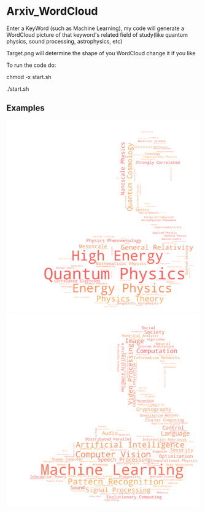 # Arxiv_WordCloud
Enter a KeyWord (such as Machine Learning), my code will generate a WordCloud picture of that keyword's related field of study(like quantum physics, sound processing, astrophysics, etc)




Target.png will determine the shape of you WordCloud change it if you like

To run the code do: 

chmod -x start.sh

./start.sh


## Examples
   
 ![1](https://github.com/Lzy17/Arxiv_WordCloud/blob/master/examples/Quantumphysics.png)
 ![2](https://github.com/Lzy17/Arxiv_WordCloud/blob/master/examples/ML_wordcloud.png) 
